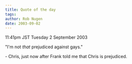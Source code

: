 ```yaml
---
title: Quote of the day
tags: 
author: Rob Nugen
date: 2003-09-02
---
```


<p class=date>11:41pm JST Tuesday 2 September 2003</p>

<p>"I'm not <em>that</em> prejudiced against gays."</p>

<p>- Chris, just now after Frank told me that Chris is prejudiced.</p>
